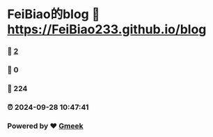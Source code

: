 # FeiBiao的blog :link: https://FeiBiao233.github.io/blog 
### :page_facing_up: [2](https://FeiBiao233.github.io/blog/tag.html) 
### :speech_balloon: 0 
### :hibiscus: 224 
### :alarm_clock: 2024-09-28 10:47:41 
### Powered by :heart: [Gmeek](https://github.com/Meekdai/Gmeek)
